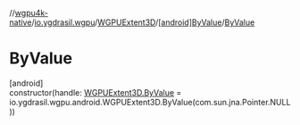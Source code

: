 //[wgpu4k-native](../../../../index.md)/[io.ygdrasil.wgpu](../../index.md)/[WGPUExtent3D](../index.md)/[[android]ByValue](index.md)/[ByValue](-by-value.md)

# ByValue

[android]\
constructor(handle: [WGPUExtent3D.ByValue](../../../io.ygdrasil.wgpu.android/-w-g-p-u-extent3-d/-by-value/index.md) = io.ygdrasil.wgpu.android.WGPUExtent3D.ByValue(com.sun.jna.Pointer.NULL))